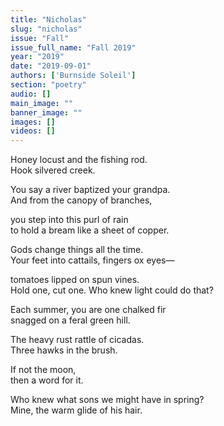 ```yaml
---
title: "Nicholas"
slug: "nicholas"
issue: "Fall"
issue_full_name: "Fall 2019"
year: "2019"
date: "2019-09-01"
authors: ['Burnside Soleil']
section: "poetry"
audio: []
main_image: ""
banner_image: ""
images: []
videos: []
---
```


Honey locust and the fishing rod.  
Hook silvered creek.  

You say a river baptized your grandpa.  
And from the canopy of branches,  

you step into this purl of rain  
to hold a bream like a sheet of copper.  

Gods change things all the time.  
Your feet into cattails, fingers ox eyes—  

tomatoes lipped on spun vines.  
Hold one, cut one. Who knew light could do that?  

Each summer, you are one chalked fir  
snagged on a feral green hill.  

The heavy rust rattle of cicadas.  
Three hawks in the brush.  

If not the moon,  
then a word for it.  

Who knew what sons we might have in spring?  
Mine, the warm glide of his hair.  

